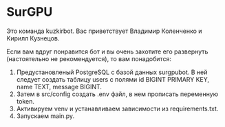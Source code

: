# SurGPU

Это команда kuzkirbot. Вас приветствует Владимир Коленченко и Кирилл Кузнецов.

Если вам вдруг понравится бот и вы очень захотите его развернуть (настоятельно не рекомендуется), то вам понадобится:
1. Предустановленый PostgreSQL с базой данных surgpubot. В ней следует создать таблицу users с полями id BIGINT PRIMARY KEY, name TEXT, message BIGINT.
2. Затем в src/config создать .env файл, в нем прописать переменную token.
3. Активируем venv и устанавливаем зависимости из requirements.txt.
4. Запускаем main.py. 
